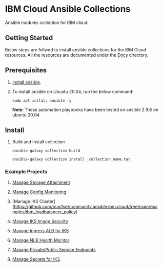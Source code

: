 # IBM Cloud Ansible Collections

Ansible modules collection for IBM cloud.

## Getting Started
Below steps are follwed to install ansible collections for the IBM Cloud resources. All the resources are documented under the [Docs] directory.

## Prerequisites

1. [Install ansible].

2.  To install ansible on Ubuntu 20.04, run the below command: 

    ```
    sudo apt install ansible -y
    ```
    **Note**: These automation playbooks have been tested on ansible 2.9.6 on ubuntu 20.04.

## Install 

1. Build and Install collection
    
    ```
    ansible-galaxy collection build
    ```

    ```
    ansible-galaxy collection install _collection_name.tar_
    ```

### Example Projects

1. [Manage Storage Attachment](https://github.com/marifse/community.ansible.ibm.cloud/tree/main/examples/ibm_bare_metal_status_change)

2. [Manage Config Monitoring](https://github.com/marifse/community.ansible.ibm.cloud/tree/main/examples/ibm_floating_ip_actions)

3. [Manage IKS Cluster] (https://github.com/marifse/community.ansible.ibm.cloud/tree/main/examples/ibm_loadbalancer_policy)

4. [Manage IKS Image Security](https://github.com/marifse/community.ansible.ibm.cloud/tree/main/examples/ibm_loadbalancer_policy_rule)

5. [Manage Ingress ALB for IKS](https://github.com/marifse/community.ansible.ibm.cloud/tree/main/examples/ibm_loadbalancer_policy_rule_update)

6. [Manage NLB Health Monitor](https://github.com/marifse/community.ansible.ibm.cloud/tree/main/examples/ibm_virtual_endpoint_gateway_ip_bind-unbind)

7. [Manage Private/Public Service Endpoints](https://github.com/marifse/community.ansible.ibm.cloud/tree/main/examples/ibm_vpc_private_ip_reserve)

8. [Manage Secrets for IKS](https://github.com/marifse/community.ansible.ibm.cloud/tree/main/examples/ibm_vpc_private_ip_reserve_update)


[Install ansible]: https://docs.ansible.com/ansible/latest/installation_guide/intro_installation.html
[Docs]: https://github.com/IBM-Cloud/ansible-collection-ibm/tree/master/docs

